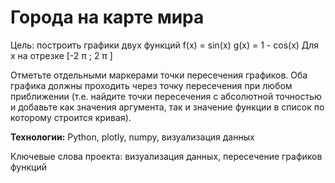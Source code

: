 # Города на карте мира

Цель: построить графики двух функций 
f(x) = sin(x)
g(x) = 1 - cos(x)
Для x на отрезке [-2 π ; 2 π ]

Отметьте отдельными маркерами точки пересечения графиков. Оба графика должны проходить через точку пересечения при любом приближении (т.е. найдите точки пересечения с абсолютной точностью и добавьте как значения аргумента, так и значение функции в список по которому строится кривая).

<b>Технологии:</b>  Python, plotly, numpy,  визуализация данных

</b>Ключевые слова проекта:</b>  визуализация данных, пересечение графиков функций